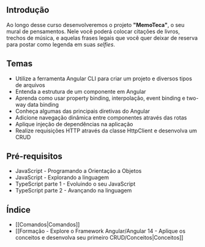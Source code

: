 
## Introdução
Ao longo desse curso desenvolveremos o projeto **"MemoTeca"**, o seu mural de pensamentos. Nele você poderá colocar citações de livros, trechos de música, e aquelas frases legais que você quer deixar de reserva para postar como legenda em suas _selfies_.

## Temas
- Utilize a ferramenta Angular CLI para criar um projeto e diversos tipos de arquivos
- Entenda a estrutura de um componente em Angular
- Aprenda como usar property binding, interpolação, event binding e two-way data binding
- Conheça algumas das principais diretivas do Angular
- Adicione navegação dinâmica entre componentes através das rotas
- Aplique injeção de dependências na aplicação
- Realize requisições HTTP através da classe HttpClient e desenvolva um CRUD

## Pré-requisitos
- JavaScript - Programando a Orientação a Objetos
- JavaScript - Explorando a linguagem
- TypeScript parte 1 - Evoluindo o seu JavaScript
- TypeScript parte 2 - Avançando na linguagem

## Índice
- [[Comandos|Comandos]]
- [[Formação - Explore o Framework Angular/Angular 14 - Aplique os conceitos e desenvolva seu primeiro CRUD/Conceitos|Conceitos]]

